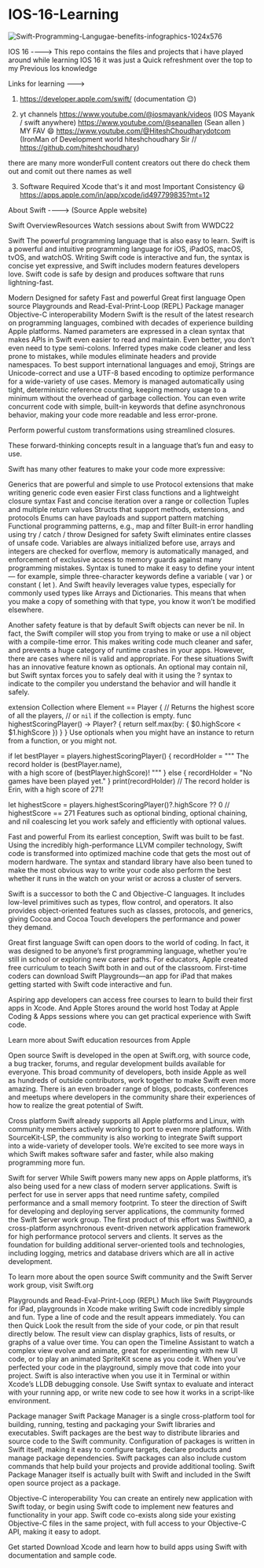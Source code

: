 # IOS-16-Learning
![Swift-Programming-Langugae-benefits-infographics-1024x576](https://user-images.githubusercontent.com/84695958/208826053-c5292945-142a-49c5-82a8-04e4068385c6.jpg)

IOS 16 ----> This repo contains the files and projects that i have played around while learning IOS 16 it was just a Quick refreshment over the top to my Previous Ios  knowledge 

Links for learning ---> 
1. https://developer.apple.com/swift/
(documentation 😌)

2. yt channels 
 https://www.youtube.com/@iosmayank/videos (IOS Mayank / swift anywhere)
 https://www.youtube.com/@seanallen (Sean allen ) MY FAV 😄
 https://www.youtube.com/@HiteshChoudharydotcom (IronMan of Development world hiteshchoudhary Sir //  https://github.com/hiteshchoudhary)

  there are many more wonderFull content creators out there do check them out and comit out there names as well 
  
  3. Software Required Xcode that's it and most Important Consistency 😃
   https://apps.apple.com/in/app/xcode/id497799835?mt=12
  
  
  
  About Swift ----> (Source Apple website)
  
Swift
OverviewResources
Watch sessions about Swift from WWDC22

Swift
The powerful programming language that is also easy to learn.
Swift is a powerful and intuitive programming language for iOS, iPadOS, macOS, tvOS, and watchOS. Writing Swift code is interactive and fun, the syntax is concise yet expressive, and Swift includes modern features developers love. Swift code is safe by design and produces software that runs lightning-fast.

Modern
Designed for safety
Fast and powerful
Great first language
Open source
Playgrounds and Read-Eval-Print-Loop (REPL)
Package manager
Objective-C interoperability
Modern
Swift is the result of the latest research on programming languages, combined with decades of experience building Apple platforms. Named parameters are expressed in a clean syntax that makes APIs in Swift even easier to read and maintain. Even better, you don’t even need to type semi-colons. Inferred types make code cleaner and less prone to mistakes, while modules eliminate headers and provide namespaces. To best support international languages and emoji, Strings are Unicode-correct and use a UTF-8 based encoding to optimize performance for a wide-variety of use cases. Memory is managed automatically using tight, deterministic reference counting, keeping memory usage to a minimum without the overhead of garbage collection. You can even write concurrent code with simple, built-in keywords that define asynchronous behavior, making your code more readable and less error-prone.


Perform powerful custom transformations using streamlined closures.

These forward-thinking concepts result in a language that’s fun and easy to use.

Swift has many other features to make your code more expressive:

Generics that are powerful and simple to use
Protocol extensions that make writing generic code even easier
First class functions and a lightweight closure syntax
Fast and concise iteration over a range or collection
Tuples and multiple return values
Structs that support methods, extensions, and protocols
Enums can have payloads and support pattern matching
Functional programming patterns, e.g., map and filter
Built-in error handling using try / catch / throw
Designed for safety
Swift eliminates entire classes of unsafe code. Variables are always initialized before use, arrays and integers are checked for overflow, memory is automatically managed, and enforcement of exclusive access to memory guards against many programming mistakes. Syntax is tuned to make it easy to define your intent — for example, simple three-character keywords define a variable ( var ) or constant ( let ). And Swift heavily leverages value types, especially for commonly used types like Arrays and Dictionaries. This means that when you make a copy of something with that type, you know it won’t be modified elsewhere.

Another safety feature is that by default Swift objects can never be nil. In fact, the Swift compiler will stop you from trying to make or use a nil object with a compile-time error. This makes writing code much cleaner and safer, and prevents a huge category of runtime crashes in your apps. However, there are cases where nil is valid and appropriate. For these situations Swift has an innovative feature known as optionals. An optional may contain nil, but Swift syntax forces you to safely deal with it using the ? syntax to indicate to the compiler you understand the behavior and will handle it safely.

extension Collection where Element == Player {
    // Returns the highest score of all the players,
    // or `nil` if the collection is empty.
    func highestScoringPlayer() -> Player? {
        return self.max(by: { $0.highScore < $1.highScore })
    }
}
Use optionals when you might have an instance to return from a function, or you might not.

if let bestPlayer = players.highestScoringPlayer() {
    recordHolder = """
        The record holder is \(bestPlayer.name),\
        with a high score of \(bestPlayer.highScore)!
        """
} else {
    recordHolder = "No games have been played yet."
}
print(recordHolder)
// The record holder is Erin, with a high score of 271!

let highestScore = players.highestScoringPlayer()?.highScore ?? 0
// highestScore == 271
Features such as optional binding, optional chaining, and nil coalescing let you work safely and efficiently with optional values.

Fast and powerful
From its earliest conception, Swift was built to be fast. Using the incredibly high-performance LLVM compiler technology, Swift code is transformed into optimized machine code that gets the most out of modern hardware. The syntax and standard library have also been tuned to make the most obvious way to write your code also perform the best whether it runs in the watch on your wrist or across a cluster of servers.

Swift is a successor to both the C and Objective-C languages. It includes low-level primitives such as types, flow control, and operators. It also provides object-oriented features such as classes, protocols, and generics, giving Cocoa and Cocoa Touch developers the performance and power they demand.

Great first language
Swift can open doors to the world of coding. In fact, it was designed to be anyone’s first programming language, whether you’re still in school or exploring new career paths. For educators, Apple created free curriculum to teach Swift both in and out of the classroom. First-time coders can download Swift Playgrounds—an app for iPad that makes getting started with Swift code interactive and fun.

Aspiring app developers can access free courses to learn to build their first apps in Xcode. And Apple Stores around the world host Today at Apple Coding & Apps sessions where you can get practical experience with Swift code.

Learn more about Swift education resources from Apple

Open source
Swift is developed in the open at Swift.org, with source code, a bug tracker, forums, and regular development builds available for everyone. This broad community of developers, both inside Apple as well as hundreds of outside contributors, work together to make Swift even more amazing. There is an even broader range of blogs, podcasts, conferences and meetups where developers in the community share their experiences of how to realize the great potential of Swift.

Cross platform
Swift already supports all Apple platforms and Linux, with community members actively working to port to even more platforms. With SourceKit-LSP, the community is also working to integrate Swift support into a wide-variety of developer tools. We’re excited to see more ways in which Swift makes software safer and faster, while also making programming more fun.

Swift for server
While Swift powers many new apps on Apple platforms, it’s also being used for a new class of modern server applications. Swift is perfect for use in server apps that need runtime safety, compiled performance and a small memory footprint. To steer the direction of Swift for developing and deploying server applications, the community formed the Swift Server work group. The first product of this effort was SwiftNIO, a cross-platform asynchronous event-driven network application framework for high performance protocol servers and clients. It serves as the foundation for building additional server-oriented tools and technologies, including logging, metrics and database drivers which are all in active development.

To learn more about the open source Swift community and the Swift Server work group, visit Swift.org

Playgrounds and Read-Eval-Print-Loop (REPL)
Much like Swift Playgrounds for iPad, playgrounds in Xcode make writing Swift code incredibly simple and fun. Type a line of code and the result appears immediately. You can then Quick Look the result from the side of your code, or pin that result directly below. The result view can display graphics, lists of results, or graphs of a value over time. You can open the Timeline Assistant to watch a complex view evolve and animate, great for experimenting with new UI code, or to play an animated SpriteKit scene as you code it. When you’ve perfected your code in the playground, simply move that code into your project. Swift is also interactive when you use it in Terminal or within Xcode’s LLDB debugging console. Use Swift syntax to evaluate and interact with your running app, or write new code to see how it works in a script-like environment.

Package manager
Swift Package Manager is a single cross-platform tool for building, running, testing and packaging your Swift libraries and executables. Swift packages are the best way to distribute libraries and source code to the Swift community. Configuration of packages is written in Swift itself, making it easy to configure targets, declare products and manage package dependencies. Swift packages can also include custom commands that help build your projects and provide additional tooling. Swift Package Manager itself is actually built with Swift and included in the Swift open source project as a package.

Objective-C interoperability
You can create an entirely new application with Swift today, or begin using Swift code to implement new features and functionality in your app. Swift code co-exists along side your existing Objective-C files in the same project, with full access to your Objective-C API, making it easy to adopt.

Get started
Download Xcode and learn how to build apps using Swift with documentation and sample code.


